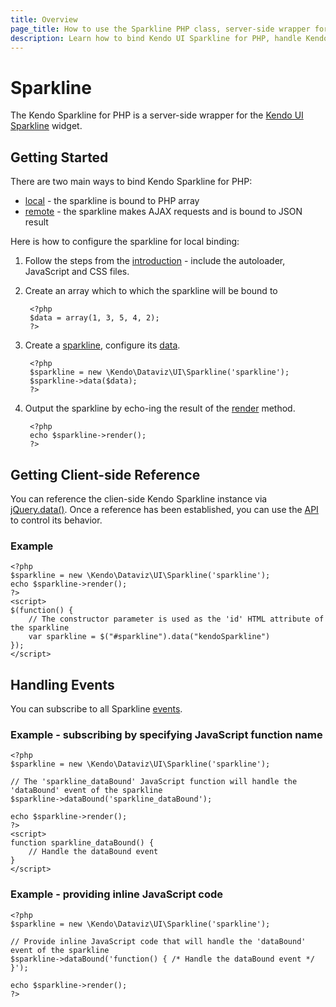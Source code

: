 ```yaml
---
title: Overview
page_title: How to use the Sparkline PHP class, server-side wrapper for Kendo UI Sparkline widget
description: Learn how to bind Kendo UI Sparkline for PHP, handle Kendo UI Sparkline Events, access an existing sparkline.
---
```


# Sparkline

The Kendo Sparkline for PHP is a server-side wrapper for the [Kendo UI Sparkline](/api/dataviz/sparkline) widget.

## Getting Started

There are two main ways to bind Kendo Sparkline for PHP:

* [local](/getting-started/using-kendo-with/php/widgets/sparkline/local-binding) - the sparkline is bound to PHP array
* [remote](/getting-started/using-kendo-with/php/widgets/sparkline/remote-binding) - the sparkline makes AJAX requests and is bound to JSON result

Here is how to configure the sparkline for local binding:

1. Follow the steps from the [introduction](/getting-started/using-kendo-with/php/introduction) - include the autoloader, JavaScript and CSS files.
2. Create an array which to which the sparkline will be bound to

        <?php
        $data = array(1, 3, 5, 4, 2);
        ?>
4. Create a [sparkline](/api/wrappers/php/Kendo/Dataviz/UI/Sparkline), configure its [data](/api/wrappers/php/Kendo/Dataviz/UI/Sparkline#data).

        <?php
        $sparkline = new \Kendo\Dataviz\UI\Sparkline('sparkline');
        $sparkline->data($data);
        ?>
5. Output the sparkline by echo-ing the result of the [render](/api/wrappers/php/Kendo/UI/Widget#render) method.

        <?php
        echo $sparkline->render();
        ?>

## Getting Client-side Reference

You can reference the clien-side Kendo Sparkline instance via [jQuery.data()](http://api.jquery.com/jQuery.data/).
Once a reference has been established, you can use the [API](/api/dataviz/sparkline#methods) to control its behavior.


### Example

    <?php
    $sparkline = new \Kendo\Dataviz\UI\Sparkline('sparkline');
    echo $sparkline->render();
    ?>
    <script>
    $(function() {
        // The constructor parameter is used as the 'id' HTML attribute of the sparkline
        var sparkline = $("#sparkline").data("kendoSparkline")
    });
    </script>

## Handling Events

You can subscribe to all Sparkline [events](/api/dataviz/sparkline#events).

### Example - subscribing by specifying JavaScript function name

    <?php
    $sparkline = new \Kendo\Dataviz\UI\Sparkline('sparkline');

    // The 'sparkline_dataBound' JavaScript function will handle the 'dataBound' event of the sparkline
    $sparkline->dataBound('sparkline_dataBound');

    echo $sparkline->render();
    ?>
    <script>
    function sparkline_dataBound() {
        // Handle the dataBound event
    }
    </script>

### Example - providing inline JavaScript code

    <?php
    $sparkline = new \Kendo\Dataviz\UI\Sparkline('sparkline');

    // Provide inline JavaScript code that will handle the 'dataBound' event of the sparkline
    $sparkline->dataBound('function() { /* Handle the dataBound event */ }');

    echo $sparkline->render();
    ?>
